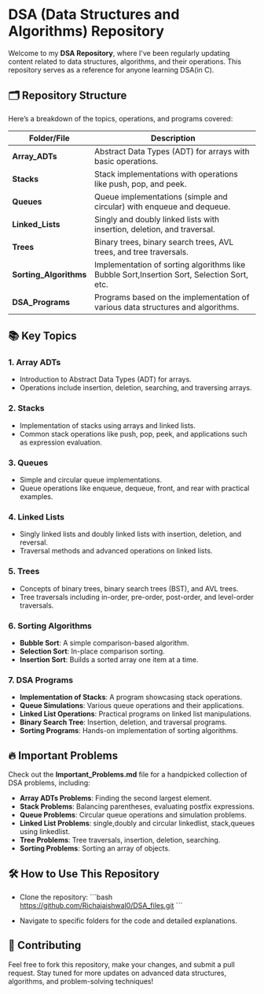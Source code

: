 
# DSA (Data Structures and Algorithms) Repository

Welcome to my **DSA Repository**, where I've been regularly updating content related to data structures, algorithms, and their operations. This repository serves as a reference for anyone learning DSA(in C).

## 🗂️ Repository Structure

Here’s a breakdown of the topics, operations, and programs covered:

| Folder/File                        | Description                                                                  |
|------------------------------------|------------------------------------------------------------------------------|
| **Array_ADTs**                     | Abstract Data Types (ADT) for arrays with basic operations.                  |
| **Stacks**                         | Stack implementations with operations like push, pop, and peek.              |
| **Queues**                         | Queue implementations (simple and circular) with enqueue and dequeue.        |
| **Linked_Lists**                   | Singly and doubly linked lists with insertion, deletion, and traversal.       |
| **Trees**                          | Binary trees, binary search trees, AVL trees, and tree traversals.           |
| **Sorting_Algorithms**             | Implementation of sorting algorithms like Bubble Sort,Insertion Sort, Selection Sort, etc.      |
| **DSA_Programs**                   | Programs based on the implementation of various data structures and algorithms.|
## 📚 Key Topics

### 1. **Array ADTs**
- Introduction to Abstract Data Types (ADT) for arrays.
- Operations include insertion, deletion, searching, and traversing arrays.

### 2. **Stacks**
- Implementation of stacks using arrays and linked lists.
- Common stack operations like push, pop, peek, and applications such as expression evaluation.

### 3. **Queues**
- Simple and circular queue implementations.
- Queue operations like enqueue, dequeue, front, and rear with practical examples.

### 4. **Linked Lists**
- Singly linked lists and doubly linked lists with insertion, deletion, and reversal.
- Traversal methods and advanced operations on linked lists.

### 5. **Trees**
- Concepts of binary trees, binary search trees (BST), and AVL trees.
- Tree traversals including in-order, pre-order, post-order, and level-order traversals.

### 6. **Sorting Algorithms**
- **Bubble Sort**: A simple comparison-based algorithm.
- **Selection Sort**: In-place comparison sorting.
- **Insertion Sort**: Builds a sorted array one item at a time.

### 7. **DSA Programs**
- **Implementation of Stacks**: A program showcasing stack operations.
- **Queue Simulations**: Various queue operations and their applications.
- **Linked List Operations**: Practical programs on linked list manipulations.
- **Binary Search Tree**: Insertion, deletion, and traversal programs.
- **Sorting Programs**: Hands-on implementation of sorting algorithms.

## 🔥 Important Problems

Check out the **Important_Problems.md** file for a handpicked collection of DSA problems, including:
- **Array ADTs Problems**: Finding the second largest element.
- **Stack Problems**: Balancing parentheses, evaluating postfix expressions.
- **Queue Problems**: Circular queue operations and simulation problems.
- **Linked List Problems**: single,doubly and circular linkedlist, stack,queues using linkedlist.
- **Tree Problems**: Tree traversals, insertion, deletion, searching.
- **Sorting Problems**: Sorting an array of objects.

## 🛠️ How to Use This Repository

- Clone the repository:
  \`\`\`bash
 https://github.com/Richajaishwal0/DSA_files.git
  \`\`\`

- Navigate to specific folders for the code and detailed explanations.

## 📝 Contributing

Feel free to fork this repository, make your changes, and submit a pull request.
Stay tuned for more updates on advanced data structures, algorithms, and problem-solving techniques!
